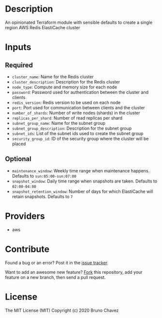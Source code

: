 # Description

An opinionated Terraform module with sensible defaults to create a single region AWS Redis ElastiCache cluster

# Inputs
## Required
+ `cluster_name`: Name for the Redis cluster
+ `cluster_description`: Description for the Redis cluster
+ `node_type`: Compute and memory size for each node
+ `password`: Password used for authentication between the cluster and clients
+ `redis_version`: Redis version to be used on each node
+ `port`: Port used for communication between clients and the cluster
+ `number_of_shards`: Number of write nodes (shards) in the cluster
+ `replicas_per_shard`: Number of read replicas per shard
+ `subnet_group_name`: Name for the subnet group
+ `subnet_group_description`: Description for the subnet group
+ `subnet_ids`: List of the subnet ids used to create the subnet group
+ `security_group_id`: ID of the security group where the cluster will be placed

## Optional
+ `maintenance_window`: Weekly time range when maintenance happens. Defaults to `sun:05:00-sun:07:00`
+ `snapshot_window`: Daily time range when snapshots are taken. Defaults to `02:00-04:00`
+ `snapshot_retention_window`: Number of days for which ElastiCache will retain snapshots. Defaults to `7`

#  Providers
+ aws

# Contribute

Found a bug or an error? Post it in the 
[issue tracker](https://github.com/bruno-chavez/https://github.com/bruno-chavez/tf-elasticache-redis-cluster/issues).

Want to add an awesome new feature? 
[Fork](https://github.com/bruno-chavez/https://github.com/bruno-chavez/tf-elasticache-redis-cluster/fork) 
this repository, add your feature on a new branch, 
then send a pull request.

# License
The MIT License (MIT)
Copyright (c) 2020 Bruno Chavez